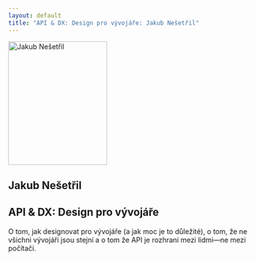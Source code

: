 ```yaml
---
layout: default
title: "API & DX: Design pro vývojáře: Jakub Nešetřil"
---
```


<section id="speakers" class="row speakers-detail">
  <div class="speaker other span3 nohover">
    <a href="https://plus.google.com/117521417953403672212/posts">
      <img src="/data/imgs/recnici/jakub-nesetril.jpg" width="200" height="250" alt="Jakub Nešetřil">
    </a>
    <div class="info">
      <h2>Jakub Nešetřil</h2>
    </div>
  </div>
  <div class="span9 talk-info">
    <h1>API & DX: Design pro vývojáře</h1>
    <p>O tom, jak designovat pro vývojáře (a jak moc je to důležité), o tom, že ne všichni vývojáři jsou stejní a o tom že API je rozhraní mezi lidmi—ne mezi počítači.</p>
  </div>
</section>